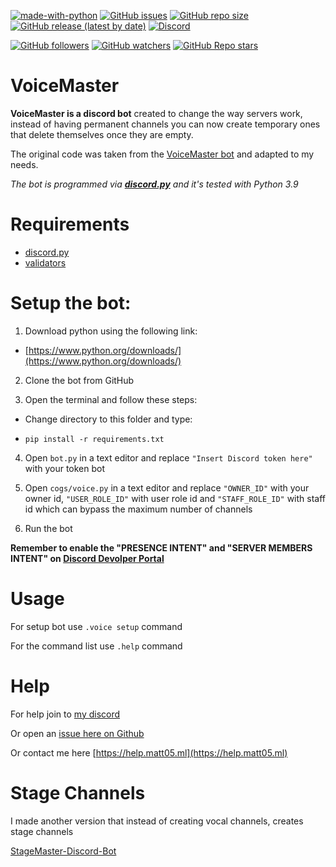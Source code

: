 [![made-with-python](https://img.shields.io/badge/Made%20with-Python-1f425f.svg)](https://www.python.org/)
[![GitHub issues](https://img.shields.io/github/issues/Matt0550/VoiceMaster-Discord-Bot)](https://github.com/Matt0550/VoiceMaster-Discord-Bot/issues)
[![GitHub repo size](https://img.shields.io/github/repo-size/Matt0550/VoiceMaster-Discord-Bot)](https://github.com/Matt0550/VoiceMaster-Discord-Bot/)
[![GitHub release (latest by date)](https://img.shields.io/github/downloads/Matt0550/VoiceMaster-Discord-Bot/latest/total)](https://github.com/Matt0550/VoiceMaster-Discord-Bot/releases)
[![Discord](https://img.shields.io/discord/828990499507404820)](https://discord.gg/5WrVyQKWAr)

[![GitHub followers](https://img.shields.io/github/followers/Matt0550?style=social)](https://github.com/Matt0550?tab=followers)
[![GitHub watchers](https://img.shields.io/github/watchers/Matt0550/VoiceMaster-Discord-Bot?style=social)](https://github.com/Matt0550/VoiceMaster-Discord-Bot/watchers)
[![GitHub Repo stars](https://img.shields.io/github/stars/Matt0550/VoiceMaster-Discord-Bot?style=social)](https://github.com/Matt0550/VoiceMaster-Discord-Bot/stargazers)
# VoiceMaster

**VoiceMaster is a discord bot** created to change the way servers work, instead of having permanent channels you can now create temporary ones that delete themselves once they are empty.

The original code was taken from the [VoiceMaster bot](https://github.com/SamSanai/VoiceMaster-Discord-Bot) and adapted to my needs.

_The bot is programmed via [**discord.py**](https://pypi.org/project/discord.py/) and it's tested with Python 3.9_
# Requirements
- [discord.py](https://pypi.org/project/discord.py/)
- [validators](https://pypi.org/project/validators/)
# Setup the bot:

1. Download python using the following link:

- [https://www.python.org/downloads/](https://www.python.org/downloads/)

2. Clone the bot from GitHub

3. Open the terminal and follow these steps:

- Change directory to this folder and type:

- `pip install -r requirements.txt`

4. Open `bot.py` in a text editor and replace `"Insert Discord token here"` with your token bot

5. Open `cogs/voice.py` in a text editor and replace `"OWNER_ID"` with your owner id, `"USER_ROLE_ID"` with user role id and `"STAFF_ROLE_ID"` with staff id which can bypass the maximum number of channels

6. Run the bot

**Remember to enable the "PRESENCE INTENT" and "SERVER MEMBERS INTENT" on [Discord Devolper Portal](https://discord.com/developers/applications/)**
# Usage
For setup bot use `.voice setup` command

For the command list use `.help` command

# Help
For help join to [my discord](https://discord.gg/S87HpxGCvx)

Or open an [issue here on Github](https://github.com/Matt0550/VoiceMaster-Discord-Bot/issues)

Or contact me here [https://help.matt05.ml](https://help.matt05.ml)

# Stage Channels
I made another version that instead of creating vocal channels, creates stage channels

[StageMaster-Discord-Bot](https://github.com/Matt0550/StageMaster-Discord-Bot)
